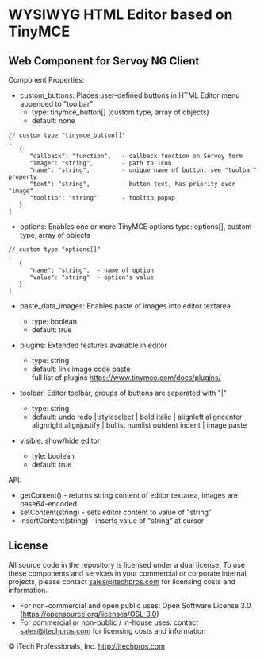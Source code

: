 # WYSIWYG HTML Editor based on TinyMCE
## Web Component for Servoy NG Client


Component Properties:

- custom_buttons: Places user-defined buttons in HTML Editor menu appended to "toolbar"
  - type: tinymce_button[] (custom type, array of objects)
  - default: none
```
// custom type "tinymce_button[]"
[
   {
      "callback": "function",   - callback function on Servoy form
      "image": "string",        - path to icon
      "name": "string",         - unique name of button, see "toolbar" property
      "text": "string",         - button text, has priority over "image"
      "tooltip": "string"       - tooltip popup
   }
]
```

- options: Enables one or more TinyMCE options
  type: options[], custom type, array of objects
```
// custom type "options[]"
[
   {
      "name": "string",  - name of option
      "value": "string"  - option's value
   }
]
```

- paste_data_images: Enables paste of images into editor textarea
  - type: boolean
  - default: true

- plugins: Extended features available in editor 
  - type: string
  - default: link image code paste  
  full list of plugins https://www.tinymce.com/docs/plugins/

- toolbar: Editor toolbar, groups of buttons are separated with "|" 
  - type: string
  - default: undo redo | styleselect | bold italic | alignleft aligncenter alignright alignjustify | bullist numlist outdent indent | image paste

- visible: show/hide editor
  - tyle: boolean
  - default: true

API:
- getContent()          - returns string content of editor textarea, images are base64-encoded
- setContent(string)    - sets editor content to value of "string"
- insertContent(string) - inserts value of "string" at cursor


## License

All source code in the repository is licensed under a dual license.  To use these components and services in your commercial or corporate internal projects, please contact sales@itechpros.com for licensing costs and information.

 * For non-commercial and open public uses: Open Software License 3.0 (https://opensource.org/licenses/OSL-3.0)
 * For commercial or non-public / in-house uses: contact sales@itechpros.com for licensing costs and information

&copy; iTech Professionals, Inc. 
http://itechpros.com
